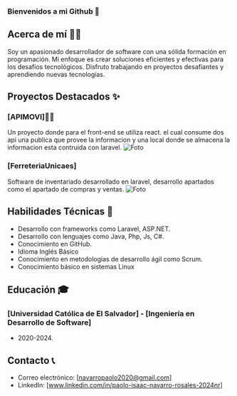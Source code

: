 ### Bienvenidos a mi Github 👋
## Acerca de mí 🧑‍💻
Soy un apasionado desarrollador de software con una sólida formación en programación. Mi enfoque es crear soluciones eficientes y efectivas para los desafíos tecnológicos. Disfruto trabajando en proyectos desafiantes y aprendiendo nuevas tecnologías.

## Proyectos Destacados ✨

### [APIMOVI]🎥🍿

Un proyecto donde para el front-end se utiliza react. el cual consume dos api una publica que provee la informacion y una local donde se almacena la informacion esta contruida con laravel.
![Foto](https://i.ibb.co/4dDN8HN/1.png)
### [FerreteriaUnicaes]

Software de inventariado desarrollado en laravel, desarrollo apartados como el apartado de compras y ventas.
![Foto](https://i.ibb.co/j5PfmGC/image11.png)

## Habilidades Técnicas 📃

- Desarrollo con frameworks como Laravel, ASP.NET.
- Desarrollo con lenguajes como Java, Php, Js, C#.
- Conocimiento en  GitHub.
- Idioma Inglés Básico
- Conocimiento en metodologías de desarrollo ágil como Scrum.
- Conocimiento básico en sistemas Linux


## Educación 🎓

### [Universidad Católica de El Salvador] - [Ingeniería en Desarrollo de Software]

- 2020-2024.

## Contacto 📞

- Correo electrónico: [navarropaolo2020@gmail.com]
- LinkedIn: [www.linkedin.com/in/paolo-isaac-navarro-rosales-2024nr]

